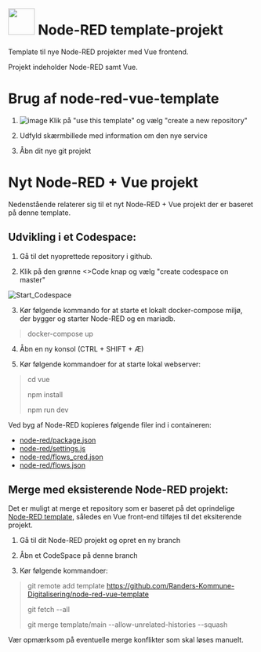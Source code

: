 
# <img src="https://user-images.githubusercontent.com/80261692/226564602-21d9c099-7c27-4ab0-80cb-295844e318de.png" width="54"> Node-RED template-projekt

Template til nye Node-RED projekter med Vue frontend.

Projekt indeholder Node-RED samt Vue.

  

# Brug af node-red-vue-template

1. ![image](https://user-images.githubusercontent.com/80261692/226566679-e7785e2b-1d03-4b43-a01f-47ecb709d3a2.png) Klik på "use this template" og vælg "create a new repository"

2. Udfyld skærmbillede med information om den nye service

3. Åbn dit nye git projekt

  

# Nyt Node-RED + Vue projekt

Nedenstående relaterer sig til et nyt Node-RED + Vue projekt der er baseret på denne template.

  

## Udvikling i et Codespace:

1. Gå til det nyoprettede repository i github.

2. Klik på den grønne <>Code knap og vælg "create codespace on master"

![Start_Codespace](https://user-images.githubusercontent.com/80261692/226568105-5b9680e4-f1bb-465a-9f10-dcd305b534a8.gif)
  
3. Kør følgende kommando for at starte  et lokalt docker-compose miljø, der bygger og starter Node-RED og en mariadb.
> docker-compose up

4. Åbn en ny konsol (CTRL + SHIFT + Æ)

5. Kør følgende kommandoer for at starte lokal webserver:
> cd vue
> 
> npm install
>
> npm run dev


Ved byg af Node-RED kopieres følgende filer ind i containeren:
* [node-red/package.json](node-red/package.json)
* [node-red/settings.js](node-red/settings.js)
* [node-red/flows_cred.json](node-red/flows_cred.json)
* [node-red/flows.json](node-red/flows.json)

## Merge med eksisterende Node-RED projekt:

Det er muligt at merge et repository som er baseret på det oprindelige [Node-RED template](https://github.com/Randers-Kommune-Digitalisering/node-red-template), således en Vue front-end tilføjes til det eksiterende projekt.

1. Gå til dit Node-RED projekt og opret en ny branch

2. Åbn et CodeSpace på denne branch

3. Kør følgende kommandoer:

> git remote add template https://github.com/Randers-Kommune-Digitalisering/node-red-vue-template
>
> git fetch --all
>
> git merge template/main --allow-unrelated-histories --squash

Vær opmærksom på eventuelle merge konflikter som skal løses manuelt.

